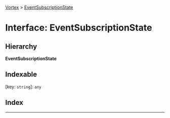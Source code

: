 [Vortex](../README.md) > [EventSubscriptionState](../interfaces/eventsubscriptionstate.md)

# Interface: EventSubscriptionState

## Hierarchy

**EventSubscriptionState**

## Indexable

\[key: `string`\]:&nbsp;`any`
## Index

---

